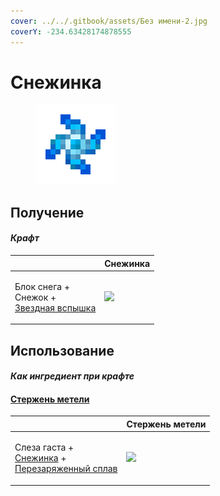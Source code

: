 ```yaml
---
cover: ../../.gitbook/assets/Без имени-2.jpg
coverY: -234.63428174878555
---
```


# Снежинка

<figure><img src="../../.gitbook/assets/snowflake_shuriken_128.png" alt=""><figcaption></figcaption></figure>

## Получение

#### _Крафт_

|                                                                                 | Снежинка                                           |
| ------------------------------------------------------------------------------- | -------------------------------------------------- |
| <p>Блок снега +<br>Снежок +<br><a href="star_flare.md">Звездная вспышка</a></p> | ![](../../.gitbook/assets/snowflake\_shuriken.png) |

## Использование

#### _Как ингредиент при крафте_

#### [Стержень метели](blizz\_rod.md)

|                                                                                                                                   | Стержень метели                           |
| --------------------------------------------------------------------------------------------------------------------------------- | ----------------------------------------- |
| <p>Слеза гаста +<br><a href="snowflake_shuriken.md">Снежинка</a> +<br><a href="overcharged_alloy.md">Перезаряженный сплав</a></p> | ![](../../.gitbook/assets/blizz\_rod.png) |
